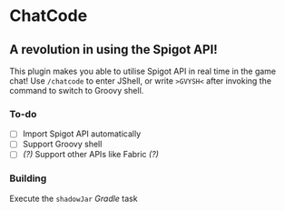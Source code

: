 # ChatCode
## A revolution in using the Spigot API!

This plugin makes you able to utilise Spigot API in real time
in the game chat! Use `/chatcode` to enter JShell, or write `>GVYSH<`
after invoking the command to switch to Groovy shell.

### To-do
- [ ] Import Spigot API automatically
- [ ] Support Groovy shell
- [ ] *(?)* Support other APIs like Fabric *(?)*

### Building
Execute the `shadowJar` *Gradle* task